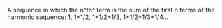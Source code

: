 A sequence in which the n^th^ term is the sum of the first n terms of
the harmonic sequence: 1, 1+1/2, 1+1/2+1/3, 1+1/2+1/3+1/4...
